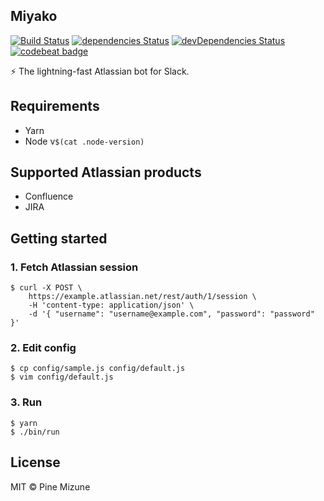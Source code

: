 ## Miyako
[![Build Status](https://travis-ci.org/pine/Miyako.svg?branch=master)](https://travis-ci.org/pine/Miyako)
[![dependencies Status](https://david-dm.org/pine/Miyako/status.svg)](https://david-dm.org/pine/Miyako)
[![devDependencies Status](https://david-dm.org/pine/Miyako/dev-status.svg)](https://david-dm.org/pine/Miyako?type=dev)
[![codebeat badge](https://codebeat.co/badges/d9c7e059-d842-4cdb-8949-e8efc43fe1ca)](https://codebeat.co/projects/github-com-pine-miyako-master)

:zap: The lightning-fast Atlassian bot for Slack.

## Requirements

- Yarn
- Node v`$(cat .node-version)`

## Supported Atlassian products

- Confluence
- JIRA

## Getting started
### 1. Fetch Atlassian session

```
$ curl -X POST \
    https://example.atlassian.net/rest/auth/1/session \
    -H 'content-type: application/json' \
    -d '{ "username": "username@example.com", "password": "password" }'
```

### 2. Edit config

```
$ cp config/sample.js config/default.js
$ vim config/default.js
```

### 3. Run

```
$ yarn
$ ./bin/run
```

## License
MIT &copy; Pine Mizune
